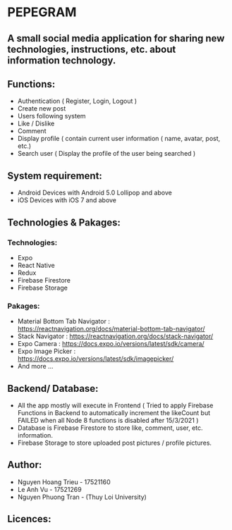 # PEPEGRAM
## A small social media application for sharing new technologies, instructions, etc. about information technology.

## Functions:
- Authentication ( Register, Login, Logout )
- Create new post
- Users following system
- Like / Dislike
- Comment
- Display profile ( contain current user information ( name, avatar, post, etc.)
- Search user ( Display the profile of the user being searched )

## System requirement:
- Android Devices with Android 5.0 Lollipop and above
- iOS Devices with iOS 7 and above

## Technologies & Pakages:
### Technologies:
- Expo
- React Native
- Redux
- Firebase Firestore
- Firebase Storage

### Pakages:
- Material Bottom Tab Navigator : https://reactnavigation.org/docs/material-bottom-tab-navigator/
- Stack Navigator : https://reactnavigation.org/docs/stack-navigator/
- Expo Camera : https://docs.expo.io/versions/latest/sdk/camera/
- Expo Image Picker : https://docs.expo.io/versions/latest/sdk/imagepicker/
- And more ...

## Backend/ Database:
- All the app mostly will execute in Frontend ( Tried to apply Firebase Functions in Backend to automatically increment the likeCount but FAILED when all Node 8 functions is disabled after 15/3/2021 )
- Database is Firebase Firestore to store like, comment, user, etc. information.
- Firebase Storage to store uploaded post pictures / profile pictures.

## Author:
- Nguyen Hoang Trieu - 17521160
- Le Anh Vu - 17521269
- Nguyen Phuong Tran - (Thuy Loi University)

## Licences:
